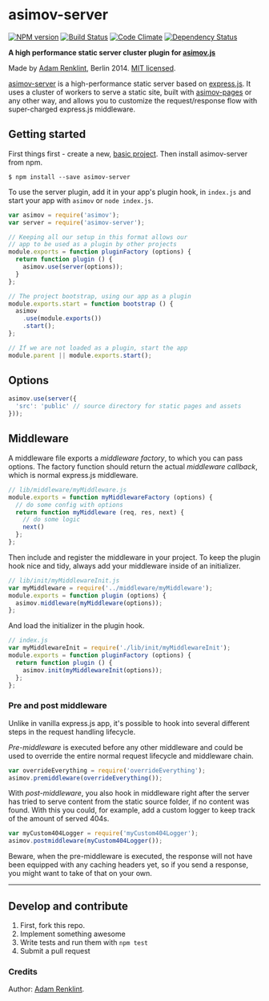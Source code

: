 asimov-server
================

[![NPM version](https://badge.fury.io/js/asimov-server.png)](http://badge.fury.io/js/asimov-server)
[![Build Status](https://travis-ci.org/adamrenklint/asimov-server.png?branch=master)](https://travis-ci.org/adamrenklint/asimov-server) [![Code Climate](https://codeclimate.com/github/adamrenklint/asimov-server.png)](https://codeclimate.com/github/adamrenklint/asimov-server) [![Dependency Status](https://david-dm.org/adamrenklint/asimov-server.png?theme=shields.io)](https://david-dm.org/adamrenklint/asimov-server)

**A high performance static server cluster plugin for [asimov.js](http://asimovjs.org)**

Made by [Adam Renklint](http://adamrenklint.com), Berlin 2014. [MIT licensed](https://github.com/adamrenklint/asimov-server/blob/master/LICENSE).

[asimov-server](http://asimovjs.org/docs/server) is a high-performance static server based on [express.js](http://expressjs.com/). It uses a cluster of workers to serve a static site, built with [asimov-pages](http://asimovjs.org/docs/pages) or any other way,  and allows you to customize the request/response flow with super-charged express.js middleware.

## Getting started

First things first - create a new, [basic project](https://github.com/adamrenklint/asimov.js/blob/master/README.md#create-a-new-project). Then install asimov-server from npm.

```
$ npm install --save asimov-server
```

To use the server plugin, add it in your app's plugin hook, in ```index.js``` and start your app with ```asimov``` or ```node index.js```.

```javascript
var asimov = require('asimov');
var server = require('asimov-server');

// Keeping all our setup in this format allows our
// app to be used as a plugin by other projects
module.exports = function pluginFactory (options) {
  return function plugin () {
    asimov.use(server(options));
  }
};

// The project bootstrap, using our app as a plugin
module.exports.start = function bootstrap () {
  asimov
    .use(module.exports())
    .start();
};

// If we are not loaded as a plugin, start the app
module.parent || module.exports.start();
```

## Options

```javascript
asimov.use(server({
  'src': 'public' // source directory for static pages and assets
}));
```

## Middleware

A middleware file exports a *middleware factory*, to which you can pass options. The factory function should return the actual *middleware callback*, which is normal express.js middleware.

```javascript
// lib/middleware/myMiddleware.js
module.exports = function myMiddlewareFactory (options) {
  // do some config with options
  return function myMiddleware (req, res, next) {
    // do some logic
    next()
  };
};
```

Then include and register the middleware in your project. To keep the plugin hook nice and tidy, always add your middleware inside of an initializer.

```javascript
// lib/init/myMiddlewareInit.js
var myMiddleware = require('../middleware/myMiddleware');
module.exports = function plugin (options) {
  asimov.middleware(myMiddleware(options));
};
```

And load the initializer in the plugin hook.

```javascript
// index.js
var myMiddlewareInit = require('./lib/init/myMiddlewareInit');
module.exports = function pluginFactory (options) {
  return function plugin () {
    asimov.init(myMiddlewareInit(options));
  };
};
```

### Pre and post middleware

Unlike in vanilla express.js app, it's possible to hook into several different steps in the request handling lifecycle.

*Pre-middleware* is executed before any other middleware and could be used to override the entire normal request lifecycle and middleware chain.

```javascript
var overrideEverything = require('overrideEverything');
asimov.premiddleware(overrideEverything());
```

With *post-middleware*, you also hook in middleware right after the server has tried to serve content from the static source folder, if no content was found. With this you could, for example, add a custom logger to keep track of the amount of served 404s.

```javascript
var myCustom404Logger = require('myCustom404Logger');
asimov.postmiddleware(myCustom404Logger());
```

Beware, when the pre-middleware is executed, the response will not have been equipped with any caching headers yet, so if you send a response, you might want to take of that on your own.

---

## Develop and contribute

1. First, fork this repo.
2. Implement something awesome
3. Write tests and run them with ```npm test```
4. Submit a pull request

### Credits

Author: [Adam Renklint](http://adamrenklint.com).
